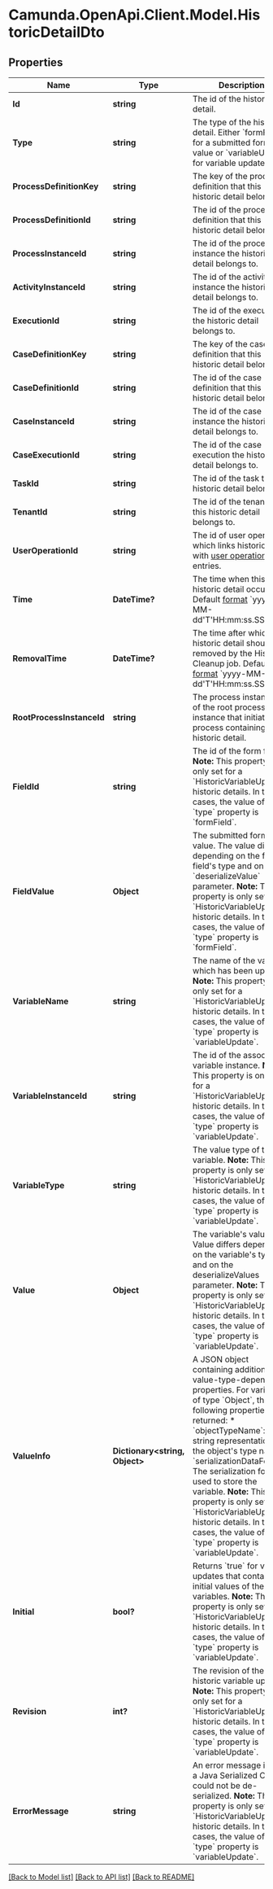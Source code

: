 # Camunda.OpenApi.Client.Model.HistoricDetailDto

## Properties

Name | Type | Description | Notes
------------ | ------------- | ------------- | -------------
**Id** | **string** | The id of the historic detail. | [optional] 
**Type** | **string** | The type of the historic detail. Either &#x60;formField&#x60; for a submitted form field value or &#x60;variableUpdate&#x60; for variable updates. | [optional] 
**ProcessDefinitionKey** | **string** | The key of the process definition that this historic detail belongs to. | [optional] 
**ProcessDefinitionId** | **string** | The id of the process definition that this historic detail belongs to. | [optional] 
**ProcessInstanceId** | **string** | The id of the process instance the historic detail belongs to. | [optional] 
**ActivityInstanceId** | **string** | The id of the activity instance the historic detail belongs to. | [optional] 
**ExecutionId** | **string** | The id of the execution the historic detail belongs to. | [optional] 
**CaseDefinitionKey** | **string** | The key of the case definition that this historic detail belongs to. | [optional] 
**CaseDefinitionId** | **string** | The id of the case definition that this historic detail belongs to. | [optional] 
**CaseInstanceId** | **string** | The id of the case instance the historic detail belongs to. | [optional] 
**CaseExecutionId** | **string** | The id of the case execution the historic detail belongs to. | [optional] 
**TaskId** | **string** | The id of the task the historic detail belongs to. | [optional] 
**TenantId** | **string** | The id of the tenant that this historic detail belongs to. | [optional] 
**UserOperationId** | **string** | The id of user operation which links historic detail with [user operation log](https://docs.camunda.org/manual/7.16/reference/rest/history/user-operation-log/) entries. | [optional] 
**Time** | **DateTime?** | The time when this historic detail occurred. Default [format](https://docs.camunda.org/manual/7.16/reference/rest/overview/date-format/) &#x60;yyyy-MM-dd&#39;T&#39;HH:mm:ss.SSSZ&#x60;. | [optional] 
**RemovalTime** | **DateTime?** | The time after which the historic detail should be removed by the History Cleanup job. Default [format](https://docs.camunda.org/manual/7.16/reference/rest/overview/date-format/) &#x60;yyyy-MM-dd&#39;T&#39;HH:mm:ss.SSSZ&#x60;. | [optional] 
**RootProcessInstanceId** | **string** | The process instance id of the root process instance that initiated the process containing this historic detail. | [optional] 
**FieldId** | **string** | The id of the form field.  **Note:** This property is only set for a &#x60;HistoricVariableUpdate&#x60; historic details. In these cases, the value of the &#x60;type&#x60; property is &#x60;formField&#x60;. | [optional] 
**FieldValue** | **Object** | The submitted form field value. The value differs depending on the form field&#39;s type and on the &#x60;deserializeValue&#x60; parameter.  **Note:** This property is only set for a &#x60;HistoricVariableUpdate&#x60; historic details. In these cases, the value of the &#x60;type&#x60; property is &#x60;formField&#x60;. | [optional] 
**VariableName** | **string** | The name of the variable which has been updated.  **Note:** This property is only set for a &#x60;HistoricVariableUpdate&#x60; historic details. In these cases, the value of the &#x60;type&#x60; property is &#x60;variableUpdate&#x60;. | [optional] 
**VariableInstanceId** | **string** | The id of the associated variable instance.  **Note:** This property is only set for a &#x60;HistoricVariableUpdate&#x60; historic details. In these cases, the value of the &#x60;type&#x60; property is &#x60;variableUpdate&#x60;. | [optional] 
**VariableType** | **string** | The value type of the variable.  **Note:** This property is only set for a &#x60;HistoricVariableUpdate&#x60; historic details. In these cases, the value of the &#x60;type&#x60; property is &#x60;variableUpdate&#x60;. | [optional] 
**Value** | **Object** | The variable&#39;s value. Value differs depending on the variable&#39;s type and on the deserializeValues parameter.  **Note:** This property is only set for a &#x60;HistoricVariableUpdate&#x60; historic details. In these cases, the value of the &#x60;type&#x60; property is &#x60;variableUpdate&#x60;. | [optional] 
**ValueInfo** | **Dictionary&lt;string, Object&gt;** | A JSON object containing additional, value-type-dependent properties. For variables of type &#x60;Object&#x60;, the following properties are returned:  * &#x60;objectTypeName&#x60;: A string representation of the object&#39;s type name. * &#x60;serializationDataFormat&#x60;: The serialization format used to store the variable.  **Note:** This property is only set for a &#x60;HistoricVariableUpdate&#x60; historic details. In these cases, the value of the &#x60;type&#x60; property is &#x60;variableUpdate&#x60;. | [optional] 
**Initial** | **bool?** | Returns &#x60;true&#x60; for variable updates that contains the initial values of the variables.  **Note:** This property is only set for a &#x60;HistoricVariableUpdate&#x60; historic details. In these cases, the value of the &#x60;type&#x60; property is &#x60;variableUpdate&#x60;. | [optional] 
**Revision** | **int?** | The revision of the historic variable update.  **Note:** This property is only set for a &#x60;HistoricVariableUpdate&#x60; historic details. In these cases, the value of the &#x60;type&#x60; property is &#x60;variableUpdate&#x60;. | [optional] 
**ErrorMessage** | **string** | An error message in case a Java Serialized Object could not be de-serialized.  **Note:** This property is only set for a &#x60;HistoricVariableUpdate&#x60; historic details. In these cases, the value of the &#x60;type&#x60; property is &#x60;variableUpdate&#x60;. | [optional] 

[[Back to Model list]](../README.md#documentation-for-models) [[Back to API list]](../README.md#documentation-for-api-endpoints) [[Back to README]](../README.md)

